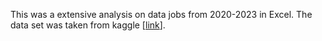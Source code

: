 This was a extensive analysis on data jobs from 2020-2023 in Excel. The data set was taken from kaggle [[link](https://www.kaggle.com/datasets/malingarajapaksha/dataset)]. 
